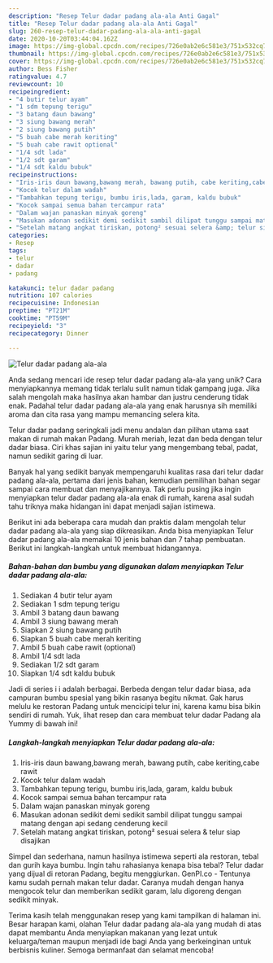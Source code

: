 ```yaml
---
description: "Resep Telur dadar padang ala-ala Anti Gagal"
title: "Resep Telur dadar padang ala-ala Anti Gagal"
slug: 260-resep-telur-dadar-padang-ala-ala-anti-gagal
date: 2020-10-20T03:44:04.162Z
image: https://img-global.cpcdn.com/recipes/726e0ab2e6c581e3/751x532cq70/telur-dadar-padang-ala-ala-foto-resep-utama.jpg
thumbnail: https://img-global.cpcdn.com/recipes/726e0ab2e6c581e3/751x532cq70/telur-dadar-padang-ala-ala-foto-resep-utama.jpg
cover: https://img-global.cpcdn.com/recipes/726e0ab2e6c581e3/751x532cq70/telur-dadar-padang-ala-ala-foto-resep-utama.jpg
author: Bess Fisher
ratingvalue: 4.7
reviewcount: 10
recipeingredient:
- "4 butir telur ayam"
- "1 sdm tepung terigu"
- "3 batang daun bawang"
- "3 siung bawang merah"
- "2 siung bawang putih"
- "5 buah cabe merah keriting"
- "5 buah cabe rawit optional"
- "1/4 sdt lada"
- "1/2 sdt garam"
- "1/4 sdt kaldu bubuk"
recipeinstructions:
- "Iris-iris daun bawang,bawang merah, bawang putih, cabe keriting,cabe rawit"
- "Kocok telur dalam wadah"
- "Tambahkan tepung terigu, bumbu iris,lada, garam, kaldu bubuk"
- "Kocok sampai semua bahan tercampur rata"
- "Dalam wajan panaskan minyak goreng"
- "Masukan adonan sedikit demi sedikit sambil dilipat tunggu sampai matang dengan api sedang cenderung kecil"
- "Setelah matang angkat tiriskan, potong² sesuai selera &amp; telur siap disajikan"
categories:
- Resep
tags:
- telur
- dadar
- padang

katakunci: telur dadar padang 
nutrition: 107 calories
recipecuisine: Indonesian
preptime: "PT21M"
cooktime: "PT59M"
recipeyield: "3"
recipecategory: Dinner

---
```



![Telur dadar padang ala-ala](https://img-global.cpcdn.com/recipes/726e0ab2e6c581e3/751x532cq70/telur-dadar-padang-ala-ala-foto-resep-utama.jpg)

Anda sedang mencari ide resep telur dadar padang ala-ala yang unik? Cara menyiapkannya memang tidak terlalu sulit namun tidak gampang juga. Jika salah mengolah maka hasilnya akan hambar dan justru cenderung tidak enak. Padahal telur dadar padang ala-ala yang enak harusnya sih memiliki aroma dan cita rasa yang mampu memancing selera kita.

Telur dadar padang seringkali jadi menu andalan dan pilihan utama saat makan di rumah makan Padang. Murah meriah, lezat dan beda dengan telur dadar biasa. Ciri khas sajian ini yaitu telur yang mengembang tebal, padat, namun sedikit garing di luar.

Banyak hal yang sedikit banyak mempengaruhi kualitas rasa dari telur dadar padang ala-ala, pertama dari jenis bahan, kemudian pemilihan bahan segar sampai cara membuat dan menyajikannya. Tak perlu pusing jika ingin menyiapkan telur dadar padang ala-ala enak di rumah, karena asal sudah tahu triknya maka hidangan ini dapat menjadi sajian istimewa.


Berikut ini ada beberapa cara mudah dan praktis dalam mengolah telur dadar padang ala-ala yang siap dikreasikan. Anda bisa menyiapkan Telur dadar padang ala-ala memakai 10 jenis bahan dan 7 tahap pembuatan. Berikut ini langkah-langkah untuk membuat hidangannya.

<!--inarticleads1-->

##### Bahan-bahan dan bumbu yang digunakan dalam menyiapkan Telur dadar padang ala-ala:

1. Sediakan 4 butir telur ayam
1. Sediakan 1 sdm tepung terigu
1. Ambil 3 batang daun bawang
1. Ambil 3 siung bawang merah
1. Siapkan 2 siung bawang putih
1. Siapkan 5 buah cabe merah keriting
1. Ambil 5 buah cabe rawit (optional)
1. Ambil 1/4 sdt lada
1. Sediakan 1/2 sdt garam
1. Siapkan 1/4 sdt kaldu bubuk


Jadi di series i i adalah berbagai. Berbeda dengan telur dadar biasa, ada campuran bumbu spesial yang bikin rasanya begitu nikmat. Gak harus melulu ke restoran Padang untuk mencicipi telur ini, karena kamu bisa bikin sendiri di rumah. Yuk, lihat resep dan cara membuat telur dadar Padang ala Yummy di bawah ini! 

<!--inarticleads2-->

##### Langkah-langkah menyiapkan Telur dadar padang ala-ala:

1. Iris-iris daun bawang,bawang merah, bawang putih, cabe keriting,cabe rawit
1. Kocok telur dalam wadah
1. Tambahkan tepung terigu, bumbu iris,lada, garam, kaldu bubuk
1. Kocok sampai semua bahan tercampur rata
1. Dalam wajan panaskan minyak goreng
1. Masukan adonan sedikit demi sedikit sambil dilipat tunggu sampai matang dengan api sedang cenderung kecil
1. Setelah matang angkat tiriskan, potong² sesuai selera &amp; telur siap disajikan


Simpel dan sederhana, namun hasilnya istimewa seperti ala restoran, tebal dan gurih kaya bumbu. Ingin tahu rahasianya kenapa bisa tebal? Telur dadar yang dijual di retoran Padang, begitu menggiurkan. GenPI.co - Tentunya kamu sudah pernah makan telur dadar. Caranya mudah dengan hanya mengocok telur dan memberikan sedikit garam, lalu digoreng dengan sedikit minyak. 

Terima kasih telah menggunakan resep yang kami tampilkan di halaman ini. Besar harapan kami, olahan Telur dadar padang ala-ala yang mudah di atas dapat membantu Anda menyiapkan makanan yang lezat untuk keluarga/teman maupun menjadi ide bagi Anda yang berkeinginan untuk berbisnis kuliner. Semoga bermanfaat dan selamat mencoba!

